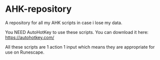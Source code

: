 # AHK-repository
A repository for all my AHK scripts in case i lose my data.


You NEED AutoHotKey to use these scripts. You can download it here: https://autohotkey.com/

All these scripts are 1 action 1 input which means they are appropriate for use on Runescape.
